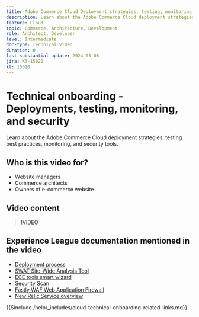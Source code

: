 ```yaml
---
title: Adobe Commerce Cloud Deployment strategies, testing, monitoring, and security
description: Learn about the Adobe Commerce Cloud deployment strategies, testing, monitoring, and security.
feature: Cloud
topic: Commerce, Architecture, Development
role: Architect, Developer
level: Intermediate
doc-type: Technical Video
duration: 0
last-substantial-update: 2024-03-08
jira: KT-15020
kt: 15020
---
```


# Technical onboarding - Deployments, testing, monitoring, and security

Learn about the Adobe Commerce Cloud deployment strategies, testing best practices, monitoring, and security tools.

## Who is this video for?

- Website managers
- Commerce architects
- Owners of e-commerce website

## Video content

>[!VIDEO](https://video.tv.adobe.com/v/3427818?learn=on)

## Experience League documentation mentioned in the video

- [Deployment process](https://experienceleague.adobe.com/docs/commerce-cloud-service/user-guide/develop/deploy/process.html)
- [SWAT Site-Wide Analysis Tool](https://experienceleague.adobe.com/docs/commerce-operations/tools/site-wide-analysis-tool/intro.html)
- [ECE tools smart wizard](https://experienceleague.adobe.com/docs/commerce-cloud-service/user-guide/develop/deploy/smart-wizards.html)
- [Security Scan](https://experienceleague.adobe.com/docs/commerce-admin/systems/security/security-scan.html)
- [Fastly WAF Web Application Firewall](https://experienceleague.adobe.com/docs/commerce-cloud-service/user-guide/cdn/fastly-waf-service.html)
- [New Relic Service overview](https://experienceleague.adobe.com/docs/commerce-cloud-service/user-guide/monitor/new-relic/new-relic-service.html)

{{$include /help/_includes/cloud-technical-onboarding-related-links.md}}
